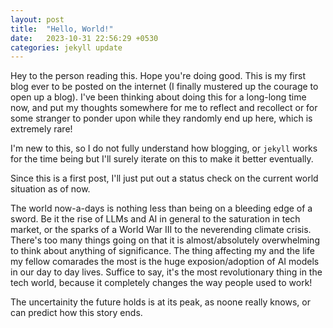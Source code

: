 ```yaml
---
layout: post
title:  "Hello, World!"
date:   2023-10-31 22:56:29 +0530
categories: jekyll update
---
```

Hey to the person reading this. Hope you're doing good. This is my first blog ever to be posted on the internet (I finally mustered up the courage to open up a blog). I've been thinking about doing this for a long-long time now, and put my thoughts somewhere for me to reflect and recollect or for some stranger to ponder upon while they randomly end up here, which is extremely rare!

I'm new to this, so I do not fully understand how blogging, or `jekyll` works for the time being but I'll surely iterate on this to make it better eventually.

Since this is a first post, I'll just put out a status check on the current world situation as of now.

The world now-a-days is nothing less than being on a bleeding edge of a sword. Be it the rise of LLMs and AI in general to the saturation in tech market, or the sparks of a World War III to the neverending climate crisis. There's too many things going on that it is almost/absolutely overwhelming to think about anything of significance. The thing affecting my and the life my fellow comarades the most is the huge exposion/adoption of AI models in our day to day lives. Suffice to say, it's the most revolutionary thing in the tech world, because it completely changes the way people used to work!

The uncertainity the future holds is at its peak, as noone really knows, or can predict how this story ends.
